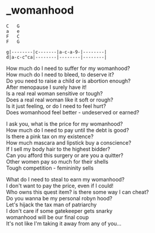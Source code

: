 # _womanhood

```
C	G
a	e
F	C
F	G

g|--------|c-------|a-c-a-9-|--------|
d|a-c-c^ca|--------|--------|--------|
```

How much do I need to suffer for my womanhood?  
How much do I need to bleed, to deserve it?  
Do you need to raise a child or is abortion enough?  
After menopause I surely have it!  
Is a real real woman sensitive or tough?  
Does a real real woman like it soft or rough?  
Is it just feeling, or do I need to feel hurt?  
Does womanhood feel better - undeserved or earned?


I ask you, what is the price for my womanhood?  
How much do I need to pay until the debt is good?  
Is there a pink tax on my existence?  
How much mascara and lipstick buy a conscience?  
If I sell my body hair to the highest bidder?  
Can you afford this surgery or are you a quitter?  
Other women pay so much for their shells  
Tough competition - femininity sells  


What do I need to steal to earn my womanhood?  
I don't want to pay the price, even if I could!  
Who owns this quest item? is there some way I can cheat?  
Do you wanna be my personal robyn hood?  
Let's hijack the tax man of patriarchy  
I don't care if some gatekeeper gets snarky  
womanhood will be our final coup  
It's not like I'm taking it away from any of you...

